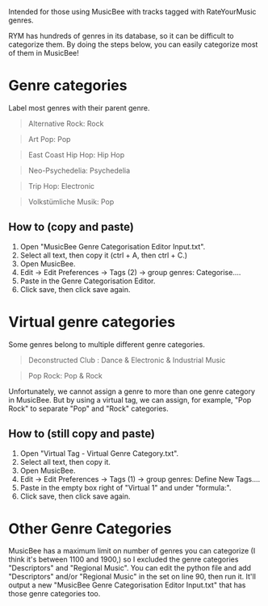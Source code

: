 Intended for those using MusicBee with tracks tagged with RateYourMusic genres.

RYM has hundreds of genres in its database, so it can be difficult to categorize them. By doing the steps below, you can easily categorize most of them in MusicBee!

# Genre categories

Label most genres with their parent genre.

> Alternative Rock: Rock

> Art Pop: Pop

> East Coast Hip Hop: Hip Hop

> Neo-Psychedelia: Psychedelia

> Trip Hop: Electronic

> Volkstümliche Musik: Pop

## How to (copy and paste)

1. Open "MusicBee Genre Categorisation Editor Input.txt".
2. Select all text, then copy it (ctrl + A, then ctrl + C.)
3. Open MusicBee.
4. Edit -> Edit Preferences -> Tags (2) -> group genres: Categorise....
5. Paste in the Genre Categorisation Editor.
6. Click save, then click save again.

# Virtual genre categories

Some genres belong to multiple different genre categories.

> Deconstructed Club : Dance & Electronic & Industrial Music

> Pop Rock: Pop & Rock

Unfortunately, we cannot assign a genre to more than one genre category in MusicBee. But by using a virtual tag, we can assign, for example, "Pop Rock" to separate "Pop" and "Rock" categories.

## How to (still copy and paste)

1. Open "Virtual Tag - Virtual Genre Category.txt".
2. Select all text, then copy it.
3. Open MusicBee.
4. Edit -> Edit Preferences -> Tags (1) -> group genres: Define New Tags....
5. Paste in the empty box right of "Virtual 1" and under "formula:".
6. Click save, then click save again.

# Other Genre Categories

MusicBee has a maximum limit on number of genres you can categorize (I think it's between 1100 and 1900,) so I excluded the genre categories "Descriptors" and "Regional Music". You can edit the python file and add "Descriptors" and/or "Regional Music" in the set on line 90, then run it. It'll output a new "MusicBee Genre Categorisation Editor Input.txt" that has those genre categories too.
